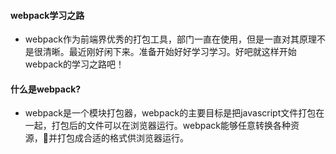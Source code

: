 #### webpack学习之路
- webpack作为前端界优秀的打包工具，部门一直在使用，但是一直对其原理不是很清晰。最近刚好闲下来。准备开始好好学习学习。好吧就这样开始webpack的学习之路吧！

#### 什么是webpack? 
- webpack是一个模块打包器，webpack的主要目标是把javascript文件打包在一起，打包后的文件可以在浏览器运行。webpack能够任意转换各种资源，并打包成合适的格式供浏览器运行。

